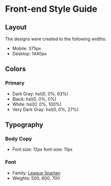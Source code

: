 # Front-end Style Guide

## Layout

The designs were created to the following widths:

- Mobile: 375px
- Desktop: 1440px

## Colors

### Primary

- Dark Gray: hsl(0, 0%, 63%)
- Black: hsl(0, 0%, 0%)
- White: hsl(0, 0%, 100%)
- Very Dark Gray: hsl(0, 0%, 27%)

## Typography

### Body Copy

- Font size: 12px
font-size: 11px

### Font

- Family: [League Spartan](https://fonts.google.com/specimen/League+Spartan)
- Weights: 500, 600, 700
